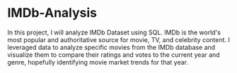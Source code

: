 # IMDb-Analysis
In this project, I will analyze IMDb Dataset using SQL. IMDb is the world's most popular and authoritative source for movie, TV, and celebrity content. I leveraged data to analyze specific movies from the IMDb database and visualize them to compare their ratings and votes to the current year and genre, hopefully identifying movie market trends for that year.
